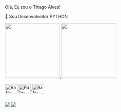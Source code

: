 Olá, Eu sou o Thiago Alves!

🌱 Sou Desenvolvedor PYTHON

<div>
  <a href="https://github.com/ThiagoCarlosAlves">
  <img height="180em" src="https://github-readme-stats.vercel.app/api?username=ThiagoCarlosAlves&show_icons=true&theme=radical&include_all_commits=true&count_private=true"/>
  <img height="180em" src="https://github-readme-stats.vercel.app/api/top-langs/?username=ThiagoCarlosAlves&layout=compact&langs_count=7&theme=radical"/>
</div>
  
  <div style="display: inline_block"><br>

  <img align="center" alt="Rafa-HTML" height="30" width="40"  src="https://cdn.jsdelivr.net/gh/devicons/devicon/icons/python/python-original-wordmark.svg" />
    <img align="center" alt="Rafa-HTML" height="30" width="40" 
     src="https://github.com/microsoft/PowerBI-Icons/blob/main/SVG/Desktop.svg" />
   <img align="center" alt="Rafa-HTML" height="30" width="40" 
     src="https://icon-icons.com/pt/icone/arduino/20911" />
    
          
</div>
 
  
  ##
  
  <div>
       
  <a href="https://www.instagram.com/tcalves/" target="_blank"><img src="https://img.shields.io/badge/-Instagram-%23E4405F?style=for-the-badge&logo=instagram&logoColor=white" target="_blank"></a>
  <a href="https://www.linkedin.com/in/thiago-thiagocarlosalves-a01983101/" target="_blank"><img src="https://img.shields.io/badge/-LinkedIn-%230077B5?style=for-the-badge&logo=linkedin&logoColor=white" target="_blank"></a> 
  </div>


